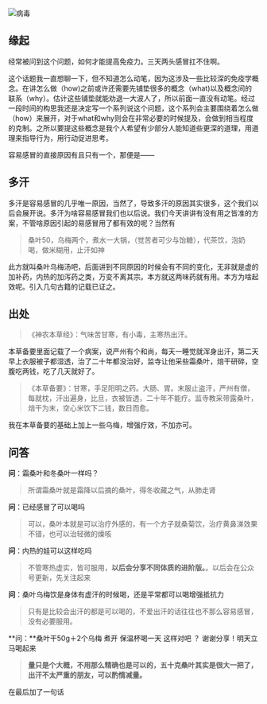 ![病毒](https://typare-1311038289.cos.ap-nanjing.myqcloud.com/img/cdc-c4IBsSCuwIU-unsplash.jpg)

## 缘起

经常被问到这个问题，如何才能提高免疫力。三天两头感冒扛不住啊。

这个话题我一直想聊一下，但不知道怎么动笔，因为这涉及一些比较深的免疫学概念。在讲怎么做（how)之前或许还需要先铺垫很多的概念（what)以及概念间的联系（why）。估计这些铺垫就能劝退一大波人了，所以前面一直没有动笔。经过一段时间的构思我还是决定写一个系列说这个问题，这个系列会主要围绕着怎么做（how）来展开，对于what和why则会在非常必要的时候提及，会做到相当程度的克制。之所以要提这些概念是我个人希望有少部分人能知道些更深的道理，用道理来指导行为，用行动促进思考。

容易感冒的直接原因有且只有一个，那便是——

## 多汗

多汗是容易感冒的几乎唯一原因，当然了，导致多汗的原因其实很多，这个我们以后会展开说。多汗为啥容易感冒我们也以后说。我们今天讲讲有没有用之皆准的方案，不管啥原因引起的易感冒用了都有效的呢？当然有

> 桑叶50，乌梅两个，煮水一大锅，（觉苦者可少与饴糖），代茶饮，泡奶喝，做米糊用，止汗如神

此方就叫桑叶乌梅汤吧，后面讲到不同原因的时候会有不同的变化，无非就是虚的加补药，内热的加泻药之类，万变不离其宗。本方就这两味药就有用。本方为啥起效呢。引入几句古籍的记载已证之。

## 出处

> 《神农本草经》：气味苦甘寒，有小毒，主寒热出汗。

本草备要里面记载了一个病案，说严州有个和尚，每天一睡觉就浑身出汗，第二天早上衣服被子都湿透，治了二十年都没治好，监寺让他采些霜桑叶，焙干研碎，空腹吃两钱，吃了几天就好了。

> 《本草备要》：甘寒，手足阳明之药。大肠、胃。末服止盗汗，严州有僧，每就枕，汗出遍身，比旦，衣被皆透，二十年不能疗。监寺教采带露桑叶，焙干为末，空心米饮下二钱，数日而愈。

我在本草备要的基础上加上一些乌梅，增强疗效，不加亦可。

## 问答

**问**：霜桑叶和冬桑叶一样吗？

> 所谓霜桑叶就是霜降以后摘的桑叶，得冬收藏之气，从肺走肾

**问**：已经感冒了可以喝吗

> 可以，桑叶本就是可以治疗外感的，有一个方子就桑菊饮，治疗黄鼻涕效果不错，也可以治轻微的燥咳

**问**：内热的娃可以这样吃吗

> 不管寒热虚实，皆可服用，**以后会分享不同体质的进阶版。**。以后会在公众号更新，先关注起来

**问**：桑叶乌梅饮是身体有虚汗的时候喝，还是平常都可以喝增强抵抗力

> 只有是比较会出汗的都是可以喝的，不爱出汗的话往往也不那么容易感冒，没有必要服用。

**问：**桑叶干50g＋2个乌梅 煮开 保温杯喝一天 这样对吧 ？ 谢谢分享！明天立马喝起来

> **量只是个大概，不用那么精确也是可以的，五十克桑叶其实是很大一把了，出汗不太严重的朋友，可以酌情减量。** 

在最后加了一句话